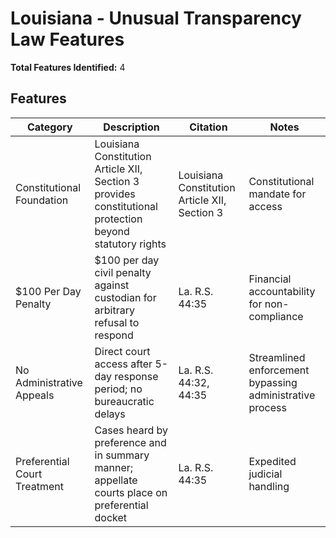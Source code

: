 # Louisiana - Unusual Transparency Law Features

**Total Features Identified:** 4

## Features

| Category | Description | Citation | Notes |
|----------|-------------|----------|-------|
| Constitutional Foundation | Louisiana Constitution Article XII, Section 3 provides constitutional protection beyond statutory rights | Louisiana Constitution Article XII, Section 3 | Constitutional mandate for access |
| $100 Per Day Penalty | $100 per day civil penalty against custodian for arbitrary refusal to respond | La. R.S. 44:35 | Financial accountability for non-compliance |
| No Administrative Appeals | Direct court access after 5-day response period; no bureaucratic delays | La. R.S. 44:32, 44:35 | Streamlined enforcement bypassing administrative process |
| Preferential Court Treatment | Cases heard by preference and in summary manner; appellate courts place on preferential docket | La. R.S. 44:35 | Expedited judicial handling |
